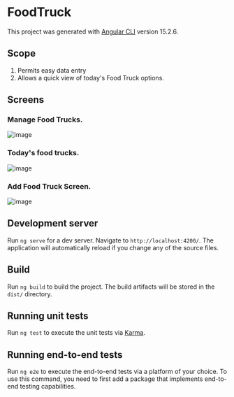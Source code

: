 # FoodTruck

This project was generated with [Angular CLI](https://github.com/angular/angular-cli) version 15.2.6.

## Scope
1. Permits easy data entry
2. Allows a quick view of today's Food Truck options.

## Screens

### Manage Food Trucks.
![image](https://github-production-user-asset-6210df.s3.amazonaws.com/10547276/246673720-661f2fa1-68cf-4772-be1c-2cc9573d266d.png)

### Today's food trucks.
![image](https://github-production-user-asset-6210df.s3.amazonaws.com/10547276/246673723-28ef9abd-0f7b-4b21-a7d9-4c7fdc4eb355.png)

### Add Food Truck Screen.
![image](https://github-production-user-asset-6210df.s3.amazonaws.com/10547276/246673718-4be41739-f800-4d24-9529-94fe762955bc.png)


## Development server

Run `ng serve` for a dev server. Navigate to `http://localhost:4200/`. The application will automatically reload if you change any of the source files.

## Build

Run `ng build` to build the project. The build artifacts will be stored in the `dist/` directory.

## Running unit tests

Run `ng test` to execute the unit tests via [Karma](https://karma-runner.github.io).

## Running end-to-end tests

Run `ng e2e` to execute the end-to-end tests via a platform of your choice. To use this command, you need to first add a package that implements end-to-end testing capabilities.
